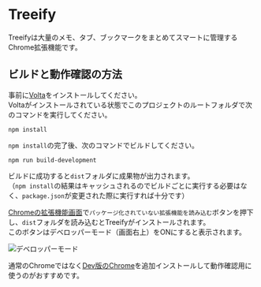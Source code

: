# Treeify
Treeifyは大量のメモ、タブ、ブックマークをまとめてスマートに管理するChrome拡張機能です。  

## ビルドと動作確認の方法

事前に[Volta](https://volta.sh/)をインストールしてください。  
Voltaがインストールされている状態でこのプロジェクトのルートフォルダで次のコマンドを実行してください。

```shell
npm install
```

`npm install`の完了後、次のコマンドでビルドしてください。  

```shell
npm run build-development
```

ビルドに成功すると`dist`フォルダに成果物が出力されます。  
（`npm install`の結果はキャッシュされるのでビルドごとに実行する必要はなく、`package.json`が変更された際に実行すれば十分です）  

[Chromeの拡張機能画面](chrome://extensions/)で`パッケージ化されていない拡張機能を読み込む`ボタンを押下し、`dist`フォルダを読み込むとTreeifyがインストールされます。  
このボタンはデベロッパーモード（画面右上）をONにすると表示されます。  

![デベロッパーモード](https://gyazo.com/f150bd8592d7fe774f8458dfb82d3afa.png)    

通常のChromeではなく[Dev版のChrome](https://www.google.co.jp/chrome/dev/)を追加インストールして動作確認用に使うのがおすすめです。  
